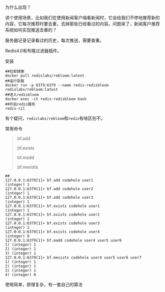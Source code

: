 为什么出现？

讲个使用场景，比如我们在使用新闻客户端看新闻时，它会给我们不停地推荐新的内容，它每次推荐时要去重，去掉那些已经看过的内容。问题来了，新闻客户推荐系统如何实现推送去重的？

服务器记录记录看过的历史，每次推送，需要查重。



Redis4.0有布隆过滤器插件。

安装

```shell
##拉取镜像
docker pull redislabs/rebloom:latest
##运行容器
docker run -p 6379:6379 --name redis-redisbloom redislabs/rebloom:latest
##进入redisbloom
docker exec -it redis-redisbloom bash
##开启redis服务
redis-cil
```

有个疑问，`redislabs/rebloom`和`redis`有啥区别不。



常用命令

> bf.add
>
> bf.exists
>
> bf.madd
>
> bf.mexists



```shell
##
127.0.0.1:6379[1]> bf.add codehole user1
(integer) 1
127.0.0.1:6379[1]> bf.add codehole user2
(integer) 1
127.0.0.1:6379[1]> bf.add codehole user3
(integer) 1
127.0.0.1:6379[1]> bf.exists codehole user1
(integer) 1
127.0.0.1:6379[1]> bf.exists codehole user2
(integer) 1
127.0.0.1:6379[1]> bf.exists codehole user3
(integer) 1
127.0.0.1:6379[1]> bf.exists codehole user4
(integer) 0
127.0.0.1:6379[1]> bf.madd codehole user4 user5 user6
1) (integer) 1
2) (integer) 1
3) (integer) 1
127.0.0.1:6379[1]> bf.mexists codehole user4 user5 user6 user7
1) (integer) 1
2) (integer) 1
3) (integer) 1
4) (integer) 0
```



使用简单，原理复杂，有一套自己的算法

























